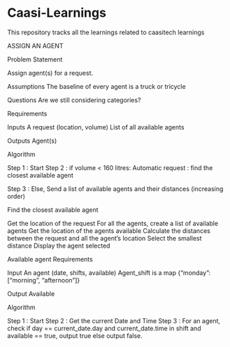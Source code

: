 # Caasi-Learnings
This repository tracks all the learnings related to caasitech learnings

ASSIGN AN AGENT 

Problem Statement

Assign agent(s) for a request.

Assumptions
The baseline of every agent is a truck or tricycle

Questions
Are we still considering categories?

Requirements

Inputs 
A request (location, volume)
List of all available agents

Outputs
Agent(s)

Algorithm

Step 1 : Start
Step 2 : if volume < 160 litres:
        Automatic request : find the closest available agent

Step 3 : Else, Send a list of available agents and their distances (increasing order)


Find the closest available agent

Get the location of the request
For all the agents, create a list of available agents 
Get the location of the agents available
Calculate the distances between the request and all the agent’s location
Select the smallest distance 
Display the agent selected



Available agent
Requirements

Input 
An agent (date, shifts, available)
Agent_shift is a map {“monday”: [“morning”, “afternoon”]}

Output 
Available

Algorithm

Step 1 : Start
Step 2 : Get the current Date and Time
Step 3 : For an agent, check if day == current_date.day and current_date.time in shift and available == true,   output true else output false.
